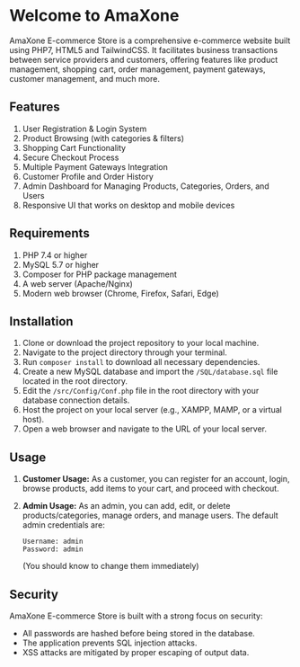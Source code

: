 # Welcome to AmaXone

AmaXone E-commerce Store is a comprehensive e-commerce website built using PHP7, HTML5 and TailwindCSS. 
It facilitates business transactions between service providers and customers, offering features like product management, shopping cart, order management, payment gateways, customer management, and much more.

## Features

1. User Registration & Login System
2. Product Browsing (with categories & filters)
3. Shopping Cart Functionality
4. Secure Checkout Process
5. Multiple Payment Gateways Integration
6. Customer Profile and Order History
7. Admin Dashboard for Managing Products, Categories, Orders, and Users
8. Responsive UI that works on desktop and mobile devices

## Requirements

1. PHP 7.4 or higher
2. MySQL 5.7 or higher
3. Composer for PHP package management
4. A web server (Apache/Nginx)
5. Modern web browser (Chrome, Firefox, Safari, Edge)

## Installation

1. Clone or download the project repository to your local machine.
2. Navigate to the project directory through your terminal.
3. Run `composer install` to download all necessary dependencies.
4. Create a new MySQL database and import the `/SQL/database.sql` file located in the root directory.
5. Edit the `/src/Config/Conf.php` file in the root directory with your database connection details.
6. Host the project on your local server (e.g., XAMPP, MAMP, or a virtual host).
7. Open a web browser and navigate to the URL of your local server.

## Usage

1. **Customer Usage:** As a customer, you can register for an account, login, browse products, add items to your cart, and proceed with checkout.

2. **Admin Usage:** As an admin, you can add, edit, or delete products/categories, manage orders, and manage users. The default admin credentials are:

   ```
   Username: admin
   Password: admin
   ```
   (You should know to change them immediately)

## Security

AmaXone E-commerce Store is built with a strong focus on security:

- All passwords are hashed before being stored in the database.
- The application prevents SQL injection attacks.
- XSS attacks are mitigated by proper escaping of output data.
